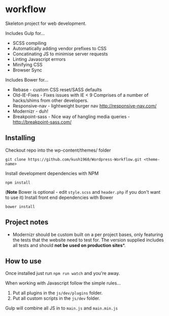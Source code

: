 # workflow

Skeleton project for web development.

Includes Gulp for...

* SCSS compiling
* Automatically adding vendor prefixes to CSS
* Concatinating JS to minimise server requests
* Linting Javascript errrors
* Minifying CSS
* Browser Sync

Includes Bower for...

* Rebase - custom CSS reset/SASS defaults
* Old-IE-Fixes - Fixes issues with IE < 9 Comprises of a number of hacks/shims from other developers.
* Responsive-nav - lightweight burger nav http://responsive-nav.com/
* Modernizr - duh!
* Breakpoint-sass - Nice way of hangling media queries - http://breakpoint-sass.com/


## Installing

Checkout repo into the wp-content/themes/ folder
```
git clone https://github.com/kush1960/Wordpress-Workflow.git <theme-name>
```
Install development dependencies with NPM
```
npm install
```
(**Note** Bower is optional - edit `style.scss` and `header.php` if you don't want to use it)
Install front end dependencies with Bower 
```
bower install
```


## Project notes

* Modernizr should be custom built on a per project bases, only featuring the tests that the website need to test for. The version supplied includes all tests and should **not be used on production sites***.


## How to use

Once installed just run `npm run watch` and you're away.

When working with Javascript follow the simple rules...

1. Put all plugins in the `js/dev/plugins` folder.
2. Put all custom scripts in the `js/dev` folder.

Gulp will combine all JS in to `main.js` and  `main.min.js`
